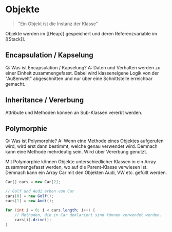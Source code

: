 # Objekte

> "Ein Objekt ist die Instanz der Klasse"

Objekte werden im [[Heap]] gespeichert und deren Referenzvariable im [[Stack]].

## Encapsulation / Kapselung

Q: Was ist Encapsulation / Kapselung?
A: Daten und Verhalten werden zu einer Einheit zusammengefasst. Dabei wird klasseneigene Logik von der "Außenwelt" abgeschnitten und nur über eine Schnittstelle erreichbar gemacht.
<!--ID: 1758641435659-->

## Inheritance / Vererbung

Attribute und Methoden können an Sub-Klassen vererbt werden.

## Polymorphie

Q: Was ist Polymorphie?
A: Wenn eine Methode eines Objektes aufgerufen wird, wird erst dann bestimmt, welche genau verwendet wird. Demnach kann eine Methode mehrdeutig sein. Wird über Vererbung genutzt. 
<!--ID: 1758641435660-->

Mit Polymorphie können Objekte unterschiedlicher Klassen in ein Array zusammengefasst werden, wo auf die Parent-Klasse verwiesen ist. Demnach kann ein Array Car mit den Objekten Audi, VW etc. gefüllt werden.

```Java
Car[] cars = new Car[2];

// Golf und Audi erben von Car
cars[0] = new Golf();
cars[1] = new Audi();

for (int i = 0; i < cars.length; i++) {
	// Methoden, die in Car deklariert sind können verwendet werden.
	cars[i].drive();
}
```
